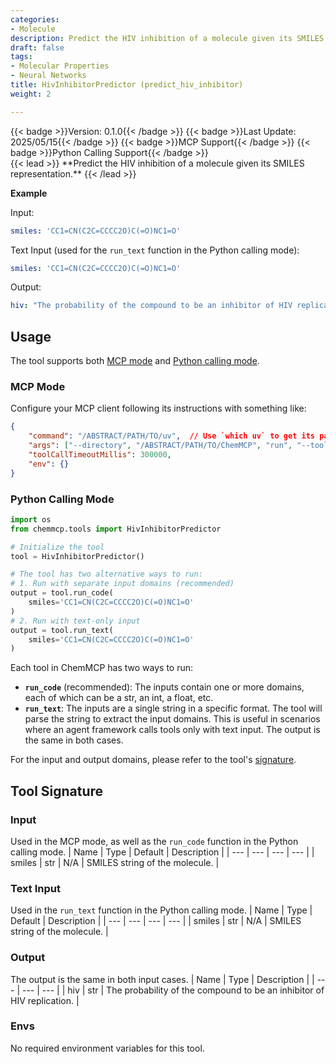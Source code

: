 ```yaml
---
categories:
- Molecule
description: Predict the HIV inhibition of a molecule given its SMILES representation.
draft: false
tags:
- Molecular Properties
- Neural Networks
title: HivInhibitorPredictor (predict_hiv_inhibitor)
weight: 2

---
```

<div style="display: flex; flex-wrap: wrap; gap: 0.75rem; align-items: center;">
  {{< badge >}}Version: 0.1.0{{< /badge >}}
  {{< badge >}}Last Update: 2025/05/15{{< /badge >}}
  {{< badge >}}MCP Support{{< /badge >}}
  {{< badge >}}Python Calling Support{{< /badge >}}
</div>
{{< lead >}}
**Predict the HIV inhibition of a molecule given its SMILES representation.**
{{< /lead >}}

**Example**

Input:
```yaml
smiles: 'CC1=CN(C2C=CCCC2O)C(=O)NC1=O'
```

Text Input (used for the `run_text` function in the Python calling mode):
```yaml
smiles: 'CC1=CN(C2C=CCCC2O)C(=O)NC1=O'
```

Output:
```yaml
hiv: "The probability of the compound to be an inhibitor of HIV replication is 6.01%, which means it's unlikely to happen.\nNote that the result is predicted by a neural network model and may not be accurate. You may use other tools or resources to obtain more reliable results if needed."
```

## Usage

The tool supports both [MCP mode](#mcp-mode) and [Python calling mode](#python-calling-mode).



### MCP Mode

Configure your MCP client following its instructions with something like:
```JSON
{
    "command": "/ABSTRACT/PATH/TO/uv",  // Use `which uv` to get its path
    "args": ["--directory", "/ABSTRACT/PATH/TO/ChemMCP", "run", "--tools", "HivInhibitorPredictor"],
    "toolCallTimeoutMillis": 300000,
    "env": {}
}
```

### Python Calling Mode

```python
import os
from chemmcp.tools import HivInhibitorPredictor

# Initialize the tool
tool = HivInhibitorPredictor()

# The tool has two alternative ways to run:
# 1. Run with separate input domains (recommended)
output = tool.run_code(
    smiles='CC1=CN(C2C=CCCC2O)C(=O)NC1=O'
)
# 2. Run with text-only input
output = tool.run_text(
    smiles='CC1=CN(C2C=CCCC2O)C(=O)NC1=O'
)
```


Each tool in ChemMCP has two ways to run:
- **`run_code`** (recommended): The inputs contain one or more domains, each of which can be a str, an int, a float, etc.
- **`run_text`**: The inputs are a single string in a specific format. The tool will parse the string to extract the input domains. This is useful in scenarios where an agent framework calls tools only with text input.
The output is the same in both cases.

For the input and output domains, please refer to the tool's [signature](#tool-signature).

## Tool Signature



### Input
Used in the MCP mode, as well as the `run_code` function in the Python calling mode.
| Name | Type | Default | Description |
| --- | --- | --- | --- |
| smiles | str | N/A | SMILES string of the molecule. |

### Text Input
Used in the `run_text` function in the Python calling mode.
| Name | Type | Default | Description |
| --- | --- | --- | --- |
| smiles | str | N/A | SMILES string of the molecule. |

### Output
The output is the same in both input cases.
| Name | Type | Description |
| --- | --- | --- |
| hiv | str | The probability of the compound to be an inhibitor of HIV replication. |

### Envs
No required environment variables for this tool.
